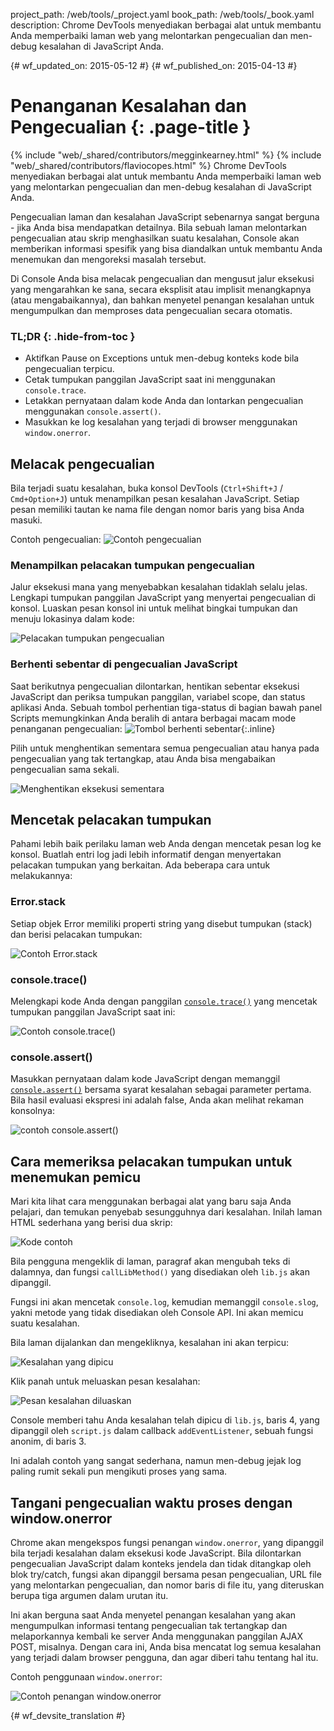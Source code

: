 project_path: /web/tools/_project.yaml
book_path: /web/tools/_book.yaml
description: Chrome DevTools menyediakan berbagai alat untuk membantu Anda memperbaiki laman web yang melontarkan pengecualian dan men-debug kesalahan di JavaScript Anda.

{# wf_updated_on: 2015-05-12 #}
{# wf_published_on: 2015-04-13 #}

# Penanganan Kesalahan dan Pengecualian {: .page-title }

{% include "web/_shared/contributors/megginkearney.html" %}
{% include "web/_shared/contributors/flaviocopes.html" %}
Chrome DevTools menyediakan berbagai alat untuk membantu Anda memperbaiki laman web yang melontarkan pengecualian dan men-debug kesalahan di JavaScript Anda.

Pengecualian laman dan kesalahan JavaScript sebenarnya sangat berguna - jika Anda bisa mendapatkan detailnya. Bila sebuah laman melontarkan pengecualian atau skrip menghasilkan suatu kesalahan, Console akan memberikan informasi spesifik yang bisa diandalkan untuk membantu Anda menemukan dan mengoreksi masalah tersebut. 

Di Console Anda bisa melacak pengecualian dan mengusut jalur eksekusi yang mengarahkan ke sana, secara eksplisit atau implisit menangkapnya (atau mengabaikannya), dan bahkan menyetel penangan kesalahan untuk mengumpulkan dan memproses data pengecualian secara otomatis.


### TL;DR {: .hide-from-toc }
- Aktifkan Pause on Exceptions untuk men-debug konteks kode bila pengecualian terpicu.
- Cetak tumpukan panggilan JavaScript saat ini menggunakan <code>console.trace</code>.
- Letakkan pernyataan dalam kode Anda dan lontarkan pengecualian menggunakan <code>console.assert()</code>.
- Masukkan ke log kesalahan yang terjadi di browser menggunakan <code>window.onerror</code>.


## Melacak pengecualian

Bila terjadi suatu kesalahan, buka konsol DevTools (`Ctrl+Shift+J` / `Cmd+Option+J`) untuk menampilkan pesan kesalahan JavaScript.
Setiap pesan memiliki tautan ke nama file dengan nomor baris yang bisa Anda masuki.

Contoh pengecualian:
![Contoh pengecualian](images/track-exceptions-tracking-exceptions.jpg)

### Menampilkan pelacakan tumpukan pengecualian

Jalur eksekusi mana yang menyebabkan kesalahan tidaklah selalu jelas.
Lengkapi tumpukan panggilan JavaScript yang menyertai pengecualian di konsol.
Luaskan pesan konsol ini untuk melihat bingkai tumpukan dan menuju lokasinya dalam kode:

![Pelacakan tumpukan pengecualian](images/track-exceptions-exception-stack-trace.jpg)

### Berhenti sebentar di pengecualian JavaScript

Saat berikutnya pengecualian dilontarkan,
hentikan sebentar eksekusi JavaScript dan periksa tumpukan panggilan,
variabel scope, dan status aplikasi Anda.
Sebuah tombol perhentian tiga-status di bagian bawah panel Scripts memungkinkan Anda beralih di antara berbagai macam mode penanganan pengecualian: ![Tombol berhenti sebentar](images/track-exceptions-pause-gray.png){:.inline}

Pilih untuk menghentikan sementara semua pengecualian atau hanya pada pengecualian yang tak tertangkap, atau Anda bisa mengabaikan pengecualian sama sekali.

![Menghentikan eksekusi sementara](images/track-exceptions-pause-execution.jpg)

## Mencetak pelacakan tumpukan

Pahami lebih baik perilaku laman web Anda
dengan mencetak pesan log ke konsol.
Buatlah entri log jadi lebih informatif dengan menyertakan pelacakan tumpukan yang berkaitan. Ada beberapa cara untuk melakukannya:

### Error.stack
Setiap objek Error memiliki properti string yang disebut tumpukan (stack) dan berisi pelacakan tumpukan:

![Contoh Error.stack](images/track-exceptions-error-stack.jpg)

### console.trace()

Melengkapi kode Anda dengan panggilan [`console.trace()`](./console-reference#consoletraceobject) yang mencetak tumpukan panggilan JavaScript saat ini:

![Contoh console.trace()](images/track-exceptions-console-trace.jpg)

### console.assert()

Masukkan pernyataan dalam kode JavaScript dengan memanggil [`console.assert()`](./console-reference#consoleassertexpression-object)
bersama syarat kesalahan sebagai parameter pertama.
Bila hasil evaluasi ekspresi ini adalah false,
Anda akan melihat rekaman konsolnya:

![contoh console.assert()](images/track-exceptions-console-assert.jpg)

## Cara memeriksa pelacakan tumpukan untuk menemukan pemicu

Mari kita lihat cara menggunakan berbagai alat yang baru saja Anda pelajari,
dan temukan penyebab sesungguhnya dari kesalahan.
Inilah laman HTML sederhana yang berisi dua skrip:

![Kode contoh](images/track-exceptions-example-code.png)

Bila pengguna mengeklik di laman,
paragraf akan mengubah teks di dalamnya,
dan fungsi `callLibMethod()` yang disediakan oleh `lib.js` akan dipanggil.

Fungsi ini akan mencetak `console.log`,
kemudian memanggil `console.slog`,
yakni metode yang tidak disediakan oleh Console API.
Ini akan memicu suatu kesalahan.

Bila laman dijalankan dan mengekliknya,
kesalahan ini akan terpicu:

![Kesalahan yang dipicu](images/track-exceptions-example-error-triggered.png)

Klik panah untuk meluaskan pesan kesalahan:

![Pesan kesalahan diluaskan](images/track-exceptions-example-error-message-expanded.png)

Console memberi tahu Anda kesalahan telah dipicu di `lib.js`, baris 4,
yang dipanggil oleh `script.js` dalam callback `addEventListener`,
sebuah fungsi anonim, di baris 3.

Ini adalah contoh yang sangat sederhana,
namun men-debug jejak log paling rumit sekali pun mengikuti proses yang sama.

## Tangani pengecualian waktu proses dengan window.onerror

Chrome akan mengekspos fungsi penangan `window.onerror`,
yang dipanggil bila terjadi kesalahan dalam eksekusi kode JavaScript.
Bila dilontarkan pengecualian JavaScript dalam konteks jendela dan
tidak ditangkap oleh blok try/catch,
fungsi akan dipanggil bersama pesan pengecualian,
URL file yang melontarkan pengecualian,
dan nomor baris di file itu,
yang diteruskan berupa tiga argumen dalam urutan itu.

Ini akan berguna saat Anda menyetel penangan kesalahan yang akan mengumpulkan informasi tentang pengecualian tak tertangkap dan melaporkannya kembali ke server Anda menggunakan panggilan AJAX POST, misalnya. Dengan cara ini, Anda bisa mencatat log semua kesalahan yang terjadi dalam browser pengguna, dan agar diberi tahu tentang hal itu.

Contoh penggunaan `window.onerror`:

![Contoh penangan window.onerror](images/runtime-exceptions-window-onerror.jpg)




{# wf_devsite_translation #}
